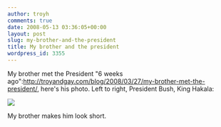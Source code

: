 ```yaml
---
author: troyh
comments: true
date: 2008-05-13 03:36:05+00:00
layout: post
slug: my-brother-and-the-president
title: My brother and the president
wordpress_id: 3355
---
```


My brother met the President "6 weeks ago":http://troyandgay.com/blog/2008/03/27/my-brother-met-the-president/, here's his photo. Left to right, President Bush, King Hakala:

![](http://troyandgay.com/blog/pix/2008/05/todd_with_georgewbush.jpg)

My brother makes him look short.
